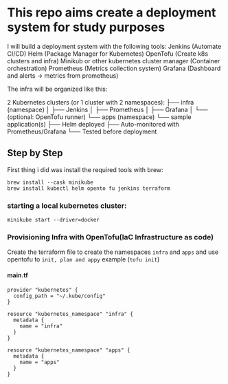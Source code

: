 # This repo aims create a deployment system for study purposes
I will build a deployment system with the following tools:
Jenkins (Automate CI/CD)
Helm (Package Manager for Kubernetes)
OpenTofu (Create k8s clusters and infra)
Minikub or other kubernetes cluster manager (Container orchestration)
Prometheus (Metrics collection system)
Grafana (Dashboard and alerts -> metrics from prometheus)

The infra will be organized like this:

2 Kubernetes clusters (or 1 cluster with 2 namespaces):
 ├── infra (namespace)
 │   ├── Jenkins
 │   ├── Prometheus
 │   ├── Grafana
 │   └── (optional: OpenTofu runner)
 └── apps (namespace)
     └── sample application(s)
         ├── Helm deployed
         ├── Auto-monitored with Prometheus/Grafana
         └── Tested before deployment

## Step by Step
First thing i did was install the required tools with brew:

```
brew install --cask minikube
brew install kubectl helm opento fu jenkins terraform
```

### starting a local kubernetes cluster:
```
minikube start --driver=docker
```

### Provisioning Infra with OpenTofu(IaC Infrastructure as code)
Create the terraform file to create the namespaces `infra` and `apps` and use opentofu to `init, plan and appy` example (`tofu init`)

#### main.tf
```
provider "kubernetes" {
  config_path = "~/.kube/config"
}

resource "kubernetes_namespace" "infra" {
  metadata {
    name = "infra"
  }
}

resource "kubernetes_namespace" "apps" {
  metadata {
    name = "apps"
  }
}
```

